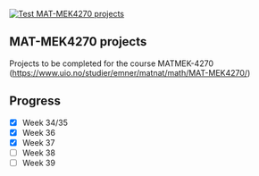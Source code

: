 [![Test MAT-MEK4270 projects](https://github.com/andersthorstadboe/course-projects-atb/actions/workflows/matmek4270.yml/badge.svg)](https://github.com/andersthorstadboe/course-projects-atb/actions/workflows/matmek4270.yml)

## MAT-MEK4270 projects

Projects to be completed for the course MATMEK-4270 (https://www.uio.no/studier/emner/matnat/math/MAT-MEK4270/)

## Progress
- [x] Week 34/35
- [x] Week 36
- [x] Week 37
- [ ] Week 38
- [ ] Week 39
